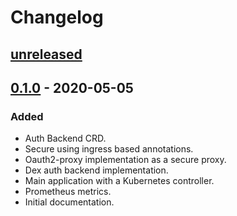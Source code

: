 # Changelog

## [unreleased]

## [0.1.0] - 2020-05-05

### Added

- Auth Backend CRD.
- Secure using ingress based annotations.
- Oauth2-proxy implementation as a secure proxy.
- Dex auth backend implementation.
- Main application with a Kubernetes controller.
- Prometheus metrics.
- Initial documentation.

[unreleased]: https://github.com/slok/bilrost/compare/v0.1.0...HEAD
[0.1.0]: https://github.com/slok/bilrost/releases/tag/v0.1.0

